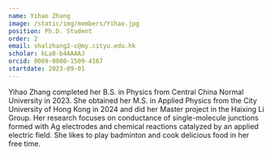 ```yaml
---
name: Yihao Zhang
image: /static/img/members/Yihao.jpg
position: Ph.D. Student
order: 2
email: shalzhang2-c@my.cityu.edu.hk
scholar: kLa8-b4AAAAJ
orcid: 0009-0000-1509-4167
startdate: 2023-09-01
---
```

Yihao Zhang completed her B.S. in Physics from Central China Normal University in 2023. She obtained her M.S. in Applied Physics from the City University of Hong Kong in 2024 and did her Master project in the Haixing Li Group. Her research focuses on conductance of single-molecule junctions formed with Ag electrodes and chemical reactions catalyzed by an applied electric field. She likes to play badminton and cook delicious food in her free time.
